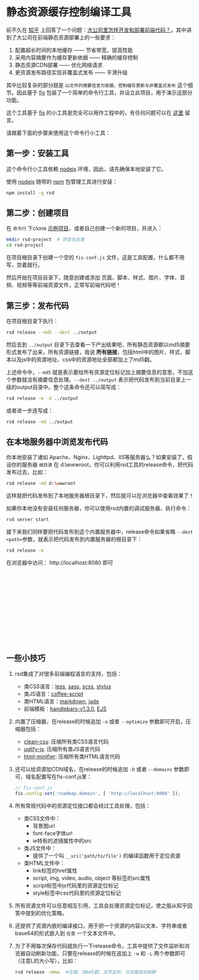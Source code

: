 # 静态资源缓存控制编译工具

前不久在 [知乎](http://zhihu.com) 上回答了一个问题：[大公司里怎样开发和部署前端代码？](http://www.zhihu.com/question/20790576/answer/32602154)。其中讲到了大公司在前端静态资源部署上的一些要求：

1. 配置超长时间的本地缓存 —— 节省带宽，提高性能
1. 采用内容摘要作为缓存更新依据 —— 精确的缓存控制
1. 静态资源CDN部署 —— 优化网络请求
1. 更资源发布路径实现非覆盖式发布 —— 平滑升级

其中比较复杂的部分就是 ``以文件的摘要信息为依据，控制缓存更新与非覆盖式发布`` 这个细节。因此基于 [fis](http://fis.baidu.com) 包装了一个简单的命令行工具，并设立此项目，用于演示这部分功能。

这个工具基于 [fis](http://fis.baidu.com) 的小工具是完全可以用作工程中的，有任何问题可以在 [这里](https://github.com/fouber/blog/issues/5) 留言。

请跟着下面的步骤来使用这个命令行小工具：

## 第一步：安装工具

这个命令行小工具依赖 [nodejs](http://nodejs.org/) 环境，因此，请先确保本地安装了它。

使用 [nodejs](http://nodejs.org/) 随带的 [npm](https://www.npmjs.org/) 包管理工具进行安装：

```bash
npm install -g rsd
```

## 第二步：创建项目

在 ``命令行`` 下clone [示例项目](https://github.com/fouber/static-resource-digest-project)，或者自己创建一个新的项目，并进入：

```bash
mkdir rsd-project  # 项目名任意
cd rsd-project
```

在项目根目录下创建一个空的 ``fis-conf.js`` 文件，这是工具配置，什么都不用写，空着就行。

然后开始在项目目录下，随意创建或添加 页面、脚本、样式、图片、字体、音频、视频等等前端资源文件，正常写前端代码吧！

## 第三步：发布代码

在项目根目录下执行：

```bash
rsd release --md5 --dest ../output
```

然后去到 ``../output`` 目录下去查看一下产出结果吧，所有静态资源都以md5摘要形式发布了出来，所有资源链接，我说 **所有链接**，包括html中的图片、样式、脚本以及js中的资源地址、css中的资源地址全部都加上了md5戳。

上述命令中，``--md5`` 就是表示要给所有资源定位标记加上摘要信息的意思，不加这个参数就没有摘要信息处理。``--dest ../output`` 表示把代码发布到当前目录上一级的output目录中。整个这条命令还可以简写成：

```bash
rsd release -m -d ../output
```

或者进一步连写成：

```bash
rsd release -md ../output
```

## 在本地服务器中浏览发布代码

你本地安装了诸如 Apache、Nginx、Lighttpd、IIS等服务器么？如果安装了，假设你的服务器 ``根目录`` 在 d:\\wwwroot，你可以利用rsd工具的release命令，把代码发布过去，比如：

```bash
rsd release -md d:\wwwroot
```

这样就把代码发布到了本地服务器根目录下，然后就可以在浏览器中查看效果了！

如果你本地没有安装任何服务器，你可以使用rsd内置的调试服务器，执行命令：

```bash
rsd server start
```

接下来我们同样要把代码发布到这个内置服务器中，release命令如果省略 ``--dest <path>``参数，就表示把代码发布到内置服务器的根目录下：

```bash
rsd release -m
```

在浏览器中访问： http://localhost:8080 即可

<br>
<br>
<br>
<br>
<br>
<br>
<br>
<br>
<br>
<br>
<br>

## 一些小技巧

1. rsd集成了对很多前端编程语言的支持，包括：
    * 类CSS语言：[less](http://www.lesscss.net/), [sass](http://sass-lang.com/), [scss](http://sass-lang.com/), [stylus](http://learnboost.github.io/stylus/)
    * 类JS语言：[coffee-script](http://coffeescript.org/)
    * 类HTML语言：[markdown](http://zh.wikipedia.org/wiki/Markdown), [jade](http://jade-lang.com/)
    * 前端模板：[handlebars-v1.3.0](http://handlebarsjs.com/), [EJS](http://www.embeddedjs.com/)
1. 内置了压缩器，在release的时候追加 ``-o`` 或者 ``--optimize`` 参数即可开启，压缩器包括：
    * [clean-css](https://github.com/jakubpawlowicz/clean-css): 压缩所有类CSS语言代码
    * [uglify-js](http://lisperator.net/uglifyjs/): 压缩所有类JS语言代码
    * [html-minifier](http://kangax.github.io/html-minifier/): 压缩所有类HTML语言代码
1. 还可以给资源加CDN域名，在release的时候追加 ``-D`` 或者 ``--domains`` 参数即可，域名配置写在fis-conf.js里：

    ```javascript
    // fis-conf.js
    fis.config.set('roadmap.domain', [ 'http://localhost:8080' ]);
    ```

1. 所有常规代码中的资源定位接口都会经过工具处理，包括：
    * 类CSS文件中：
        * 背景图url
        * font-face字体url
        * ie特有的滤镜属性中的src
    * 类JS文件中：
        * 提供了一个叫 ``__uri('path/to/file')`` 的编译函数用于定位资源
    * 类HTML文件中：
        * link标签的href属性
        * script, img, video, audio, object 等标签的src属性
        * script标签中js代码里的资源定位标记
        * style标签中css代码里的资源定位标记
1. 所有资源文件可以任意相互引用，工具会处理资源定位标记，使之服从知乎回答中提到的优化策略。
1. 还提供了资源内嵌的编译接口，用于把一个资源的内容以文本、字符串或者base64的形式嵌入到 ``任意`` 一个文本文件中。
1. 为了不用每次保存代码就执行一下release命令，工具中提供了文件监听和浏览器自动刷新功能，只要在release的时候在追加上 ``-w`` 和 ``-L`` 两个参数即可（注意L的大小写），比如：

    ```bash
    rsd release -omwL  #压缩、加md5戳、文件监听、浏览器自动刷新
    ```